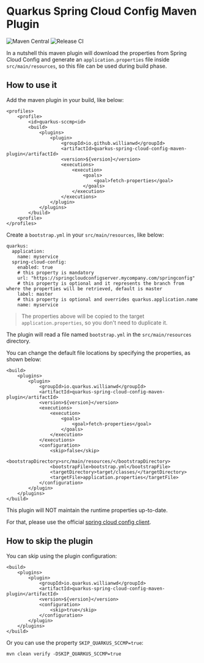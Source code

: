 # Quarkus Spring Cloud Config Maven Plugin

![Maven Central](https://img.shields.io/maven-central/v/io.github.willianwd/quarkus-spring-cloud-config-maven-plugin?logo=apache-maven&style=for-the-badge)
![Release CI](https://img.shields.io/github/workflow/status/wllianwd/quarkus-spring-cloud-config-maven-plugin/ci-release?style=for-the-badge)

In a nutshell this maven plugin will download the properties from Spring Cloud Config and generate an `application.properties` file
 inside `src/main/resources`, so this file can be used during build phase.

## How to use it

Add the maven plugin in your build, like below:
```
<profiles>
    <profile>
        <id>quarkus-sccmp<id>
        <build>
            <plugins>
                <plugin>
                    <groupId>io.github.willianwd</groupId>
                    <artifactId>quarkus-spring-cloud-config-maven-plugin</artifactId>
                    <version>${version}</version>
                    <executions>
                        <execution>
                            <goals>
                                <goal>fetch-properties</goal>
                            </goals>
                        </execution>
                    </executions>
                </plugin>
            </plugins>
        </build>
    <profile>
</profiles>
```
Create a `bootstrap.yml` in your `src/main/resources`, like below:
```
quarkus:
  application:
    name: myservice
  spring-cloud-config:
    enabled: true
    # this property is mandatory
    url: "https://springcloudconfigserver.mycompany.com/springconfig"
    # this property is optional and it represents the branch from where the properties will be retrieved, default is master
    label: master
    # this property is optional and overrides quarkus.application.name
    name: myservice
```
> The properties above will be copied to the target `application.properties`, so you don't need to duplicate it.

The plugin will read a file named `bootstrap.yml` in the `src/main/resources` directory.

You can change the default file locations by specifying the properties, as shown below:
```
<build>
    <plugins>
        <plugin>
            <groupId>io.quarkus.willianwd</groupId>
            <artifactId>quarkus-spring-cloud-config-maven-plugin</artifactId>
            <version>${version}</version>
            <executions>
                <execution>
                    <goals>
                        <goal>fetch-properties</goal>
                    </goals>
                </execution>
            </executions>
            <configuration>
                <skip>false</skip>
                <bootstrapDirectory>src/main/resources/</bootstrapDirectory>
                <bootstrapFile>bootstrap.yml</bootstrapFile>
                <targetDirectory>target/classes/</targetDirectory>
                <targetFile>application.properties</targetFile>
            </configuration>
        </plugin>
    </plugins>
</build> 
```

This plugin will NOT maintain the runtime properties up-to-date.

For that, please use the official [spring cloud config client](https://quarkus.io/guides/spring-cloud-config-client).

## How to skip the plugin

You can skip using the plugin configuration:
```
<build>
    <plugins>
        <plugin>
            <groupId>io.quarkus.willianwd</groupId>
            <artifactId>quarkus-spring-cloud-config-maven-plugin</artifactId>
            <version>${version}</version>
            <configuration>
                <skip>true</skip>
            </configuration>
        </plugin>
    </plugins>
</build> 
```
Or you can use the property `SKIP_QUARKUS_SCCMP=true`:
```
mvn clean verify -DSKIP_QUARKUS_SCCMP=true
```